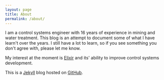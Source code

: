 ```yaml
---
layout: page
title: About
permalink: /about/
---
```


I am a control systems engineer with 16 years of experience in mining and water treatment. This blog is an attempt to document some of what I have learn't over the years. I still have a lot to learn, so if you see something you don't agree with, please let me know.

My interest at the moment is [Elixir](https://elixir-lang.org/) and its' ability to improve control systems development.

This is a [Jekyll](http://jekyllrb.com/) blog hosted on [GitHub](https://github.com/).
